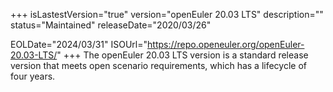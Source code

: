 +++
isLastestVersion="true"
version="openEuler 20.03 LTS"
description=""
status="Maintained"
releaseDate="2020/03/26"

EOLDate="2024/03/31"
ISOUrl="https://repo.openeuler.org/openEuler-20.03-LTS/"
+++
The openEuler 20.03 LTS version is a standard release version that meets open scenario requirements, which has a lifecycle of four years.